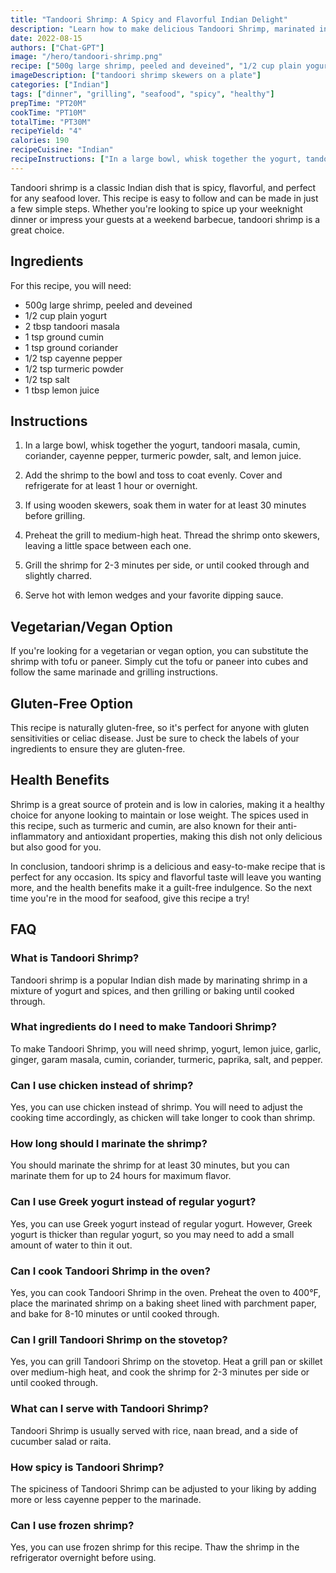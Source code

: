 ```yaml
---
title: "Tandoori Shrimp: A Spicy and Flavorful Indian Delight"
description: "Learn how to make delicious Tandoori Shrimp, marinated in Indian spices and grilled to perfection. This recipe is easy to follow and perfect for a weeknight dinner or a weekend barbecue."
date: 2022-08-15
authors: ["Chat-GPT"]
image: "/hero/tandoori-shrimp.png"
recipe: ["500g large shrimp, peeled and deveined", "1/2 cup plain yogurt", "2 tbsp tandoori masala", "1 tsp ground cumin", "1 tsp ground coriander", "1/2 tsp cayenne pepper", "1/2 tsp turmeric powder", "1/2 tsp salt", "1 tbsp lemon juice"]
imageDescription: ["tandoori shrimp skewers on a plate"]
categories: ["Indian"]
tags: ["dinner", "grilling", "seafood", "spicy", "healthy"]
prepTime: "PT20M"
cookTime: "PT10M"
totalTime: "PT30M"
recipeYield: "4"
calories: 190
recipeCuisine: "Indian"
recipeInstructions: ["In a large bowl, whisk together the yogurt, tandoori masala, cumin, coriander, cayenne pepper, turmeric powder, salt, and lemon juice.", "Add the shrimp to the bowl and toss to coat evenly. Cover and refrigerate for at least 1 hour or overnight.", "If using wooden skewers, soak them in water for at least 30 minutes before grilling.", "Preheat the grill to medium-high heat. Thread the shrimp onto skewers, leaving a little space between each one.", "Grill the shrimp for 2-3 minutes per side, or until cooked through and slightly charred.", "Serve hot with lemon wedges and your favorite dipping sauce." ]
---
```


Tandoori shrimp is a classic Indian dish that is spicy, flavorful, and perfect for any seafood lover. This recipe is easy to follow and can be made in just a few simple steps. Whether you're looking to spice up your weeknight dinner or impress your guests at a weekend barbecue, tandoori shrimp is a great choice.

## Ingredients

For this recipe, you will need:

- 500g large shrimp, peeled and deveined
- 1/2 cup plain yogurt
- 2 tbsp tandoori masala
- 1 tsp ground cumin
- 1 tsp ground coriander
- 1/2 tsp cayenne pepper
- 1/2 tsp turmeric powder
- 1/2 tsp salt
- 1 tbsp lemon juice

## Instructions

1. In a large bowl, whisk together the yogurt, tandoori masala, cumin, coriander, cayenne pepper, turmeric powder, salt, and lemon juice.

2. Add the shrimp to the bowl and toss to coat evenly. Cover and refrigerate for at least 1 hour or overnight.

3. If using wooden skewers, soak them in water for at least 30 minutes before grilling.

4. Preheat the grill to medium-high heat. Thread the shrimp onto skewers, leaving a little space between each one.

5. Grill the shrimp for 2-3 minutes per side, or until cooked through and slightly charred.

6. Serve hot with lemon wedges and your favorite dipping sauce.

## Vegetarian/Vegan Option

If you're looking for a vegetarian or vegan option, you can substitute the shrimp with tofu or paneer. Simply cut the tofu or paneer into cubes and follow the same marinade and grilling instructions.

## Gluten-Free Option

This recipe is naturally gluten-free, so it's perfect for anyone with gluten sensitivities or celiac disease. Just be sure to check the labels of your ingredients to ensure they are gluten-free.

## Health Benefits

Shrimp is a great source of protein and is low in calories, making it a healthy choice for anyone looking to maintain or lose weight. The spices used in this recipe, such as turmeric and cumin, are also known for their anti-inflammatory and antioxidant properties, making this dish not only delicious but also good for you.

In conclusion, tandoori shrimp is a delicious and easy-to-make recipe that is perfect for any occasion. Its spicy and flavorful taste will leave you wanting more, and the health benefits make it a guilt-free indulgence. So the next time you're in the mood for seafood, give this recipe a try!

## FAQ

### What is Tandoori Shrimp?

Tandoori shrimp is a popular Indian dish made by marinating shrimp in a mixture of yogurt and spices, and then grilling or baking until cooked through.

### What ingredients do I need to make Tandoori Shrimp?

To make Tandoori Shrimp, you will need shrimp, yogurt, lemon juice, garlic, ginger, garam masala, cumin, coriander, turmeric, paprika, salt, and pepper.

### Can I use chicken instead of shrimp?

Yes, you can use chicken instead of shrimp. You will need to adjust the cooking time accordingly, as chicken will take longer to cook than shrimp.

### How long should I marinate the shrimp?

You should marinate the shrimp for at least 30 minutes, but you can marinate them for up to 24 hours for maximum flavor.

### Can I use Greek yogurt instead of regular yogurt?

Yes, you can use Greek yogurt instead of regular yogurt. However, Greek yogurt is thicker than regular yogurt, so you may need to add a small amount of water to thin it out.

### Can I cook Tandoori Shrimp in the oven?

Yes, you can cook Tandoori Shrimp in the oven. Preheat the oven to 400°F, place the marinated shrimp on a baking sheet lined with parchment paper, and bake for 8-10 minutes or until cooked through.

### Can I grill Tandoori Shrimp on the stovetop?

Yes, you can grill Tandoori Shrimp on the stovetop. Heat a grill pan or skillet over medium-high heat, and cook the shrimp for 2-3 minutes per side or until cooked through.

### What can I serve with Tandoori Shrimp?

Tandoori Shrimp is usually served with rice, naan bread, and a side of cucumber salad or raita.

### How spicy is Tandoori Shrimp?

The spiciness of Tandoori Shrimp can be adjusted to your liking by adding more or less cayenne pepper to the marinade.

### Can I use frozen shrimp?

Yes, you can use frozen shrimp for this recipe. Thaw the shrimp in the refrigerator overnight before using.
